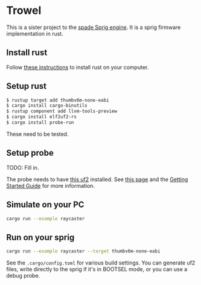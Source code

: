 # Trowel

This is a sister project to the [spade Sprig
engine](https://github.com/hackclub/spade). It is a sprig firmware
implementation in rust.

## Install rust

Follow [these instructions](https://www.rust-lang.org/tools/install) to install
rust on your computer.

## Setup rust

``` sh
$ rustup target add thumbv6m-none-eabi
$ cargo install cargo-binutils
$ rustup component add llvm-tools-preview
$ cargo install elf2uf2-rs
$ cargo install probe-run
```

These need to be tested.

## Setup probe

TODO: Fill in.

The probe needs to have [this
uf2](https://github.com/raspberrypi/picoprobe/releases/latest/download/picoprobe.uf2)
installed. See [this
page](https://www.raspberrypi.com/documentation/microcontrollers/raspberry-pi-pico.html)
and the [Getting Started
Guide](https://datasheets.raspberrypi.com/pico/getting-started-with-pico.pdf)
for more information.

## Simulate on your PC

``` sh
cargo run --example raycaster
```

## Run on your sprig

``` sh
cargo run --example raycaster --target thumbv6m-none-eabi
```

See the `.cargo/config.toml` for various build settings. You can generate uf2
files, write directly to the sprig if it's in BOOTSEL mode, or you can use a
debug probe.

